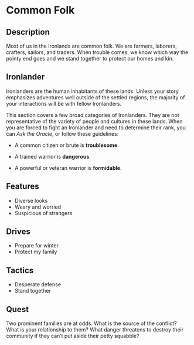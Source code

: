 # Common Folk

## Description
Most of us in the Ironlands are common folk. We are farmers, laborers, crafters, sailors, and traders. When trouble comes, we know which way the pointy end goes and we stand together to protect our homes and kin.

## Ironlander
Ironlanders are the human inhabitants of these lands. Unless your story emphasizes adventures well outside of the settled regions, the majority of your interactions will be with fellow Ironlanders.

This section covers a few broad categories of Ironlanders. They are not representative of the variety of people and cultures in these lands. When you are forced to fight an Ironlander and need to determine their rank, you can *Ask the Oracle*, or follow these guidelines:

  * A common citizen or brute is **troublesome**.

  * A trained warrior is **dangerous**.

  * A powerful or veteran warrior is **formidable**.

## Features
 - Diverse looks
 - Weary and worried
 - Suspicious of strangers

## Drives
 - Prepare for winter
 - Protect my family

## Tactics
 - Desperate defense
 - Stand together

## Quest
Two prominent families are at odds. What is the source of the conflict? What is your relationship to them? What danger threatens to destroy their community if they can’t put aside their petty squabble?



